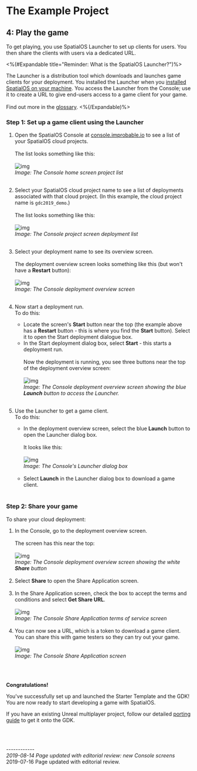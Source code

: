 

# The Example Project 
## 4: Play the game

To get playing, you use SpatialOS Launcher to set up clients for users. You then share the clients with users via a dedicated URL.

<%(#Expandable title="Reminder: What is the SpatialOS Launcher?")%>

The Launcher is a distribution tool which downloads and launches game clients for your deployment. You installed the Launcher when you [installed SpatialOS on your machine]({{urlRoot}}/content/get-started/dependencies#step-3-software). You access the Launcher from the Console; use it to create a URL to give end-users access to a game client for your game.
</br></br>
Find out more in the [glossary]({{urlRoot}}/content/glossary#launcher).
<%(/Expandable)%>

### Step 1: Set up a game client using the Launcher

1. Open the SpatialOS Console at [console.improbable.io](https://console.improbable.io/) to see a list of your SpatialOS cloud projects. </br></br>
The list looks something like this: </br></br>
![img]({{assetRoot}}assets/tutorial/console-projects-list.png)<br/>
_Image: The Console home screen project list_
</br></br>
1. Select your SpatialOS cloud project name to see a list of deployments associated with that cloud project. (In this example, the cloud project name is `gdc2019_demo`.)</br></br>
The list looks something like this: </br></br>
![img]({{assetRoot}}assets/tutorial/console-deployments-list.png)<br/>
_Image: The Console project screen deployment list_
</br></br>
1. Select your deployment name to see its overview screen.</br></br>
The deployment overview screen looks something like this (but won't have a **Restart** button): </br></br>
![img]({{assetRoot}}assets/tutorial/deployment-overview-screen.png)<br/>
_Image: The Console deployment overview screen_
</br></br>

1. Now start a deployment run. </br>
To do this: </br>
    * Locate the screen's **Start** button near the top (the example above has a **Restart** button - this is where you find the **Start** button). Select it to open the Start deployment dialogue box.
    * In the Start deployment dialog box, select **Start** - this starts a deployment run.</br></br>
    Now the deployment is running, you see three buttons near the top of the deployment overview screen:</br></br>
    ![img]({{assetRoot}}assets/tutorial/console-launcher-button.png)<br/>
    _Image: The Console deployment overview screen showing the blue **Launch** button to access the Launcher._
    </br></br>
1. Use the Launcher to get a game client. </br>
To do this: </br>
    * In the deployment overview screen, select the blue **Launch** button to open the Launcher dialog box.</br></br>
    It looks like this:</br></br>
    ![img]({{assetRoot}}assets/tutorial/launch.png)<br/>
    _Image: The Console's Launcher dialog box_
    </br></br>
    * Select **Launch** in the Launcher dialog box to download a game client.</br></br>


### Step 2: Share your game
To share your cloud deployment: 

1. In the Console, go to the deployment overview screen.</br></br>
The screen has this near the top:</br></br>
![img]({{assetRoot}}assets/tutorial/console-launcher-button.png)<br/>
_Image: The Console deployment overview screen showing the white **Share** button_
<br/><br/>
1. Select **Share** to open the Share Application screen.<br/><br/>
1. In the Share Application screen, check the box to accept the terms and conditions and select **Get Share URL**.</br></br>
![img]({{assetRoot}}assets/example-project/example-project-share-tos.png)<br/>
_Image: The Console Share Application terms of service screen_
<br/><br/>
1. You can now see a URL, which is a token to download a game client. You can share this with game testers so they can try out your game. </br></br>
![img]({{assetRoot}}assets/example-project/example-project-share-screens.png)<br/>
_Image: The Console Share Application screen_
</br>
</br>

**Congratulations!**

You've successfully set up and launched the Starter Template and the GDK! You are now ready to start developing a game with SpatialOS.

If you have an existing Unreal multiplayer project, follow our detailed [porting guide]({{urlRoot}}/content/tutorials/tutorial-porting-guide) to get it onto the GDK.

<br/>

<br/>------------<br/>
_2019-08-14 Page updated with editorial review: new Console screens_</br>
2019-07-16 Page updated with editorial review.<br/>
